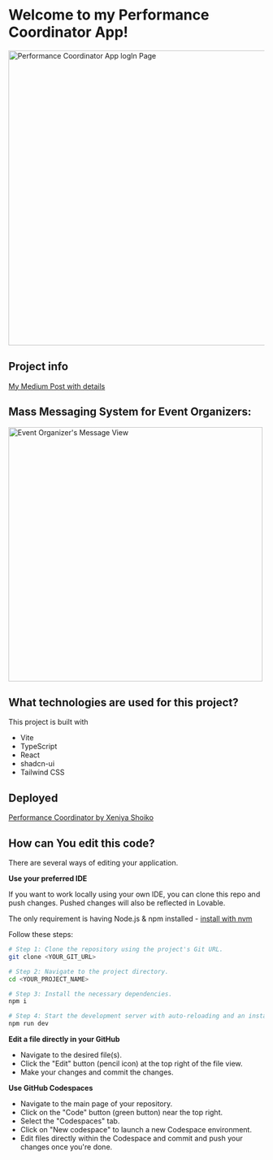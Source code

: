 # Welcome to my Performance Coordinator App!

<img width="580" alt="Performance Coordinator App logIn Page" src="https://github.com/user-attachments/assets/41339e25-83b7-41a5-badb-9028e7cf59e3" />

## Project info
[My Medium Post with details](https://medium.com/@xeniya-shoiko/when-marching-bands-and-apps-collide-my-grand-finale-of-an-idea-f705afd2438b)

## Mass Messaging System for Event Organizers:

<img width="500" alt="Event Organizer's Message View" src="https://github.com/user-attachments/assets/07d5fc41-0243-445f-8fc6-4be1f6989e55" />


## What technologies are used for this project?

This project is built with 

- Vite
- TypeScript
- React
- shadcn-ui
- Tailwind CSS

## Deployed

[Performance Coordinator by Xeniya Shoiko](https://performance-coordinator.lovable.app/login) 


## How can You edit this code?

There are several ways of editing your application.

**Use your preferred IDE**

If you want to work locally using your own IDE, you can clone this repo and push changes. Pushed changes will also be reflected in Lovable.

The only requirement is having Node.js & npm installed - [install with nvm](https://github.com/nvm-sh/nvm#installing-and-updating)

Follow these steps:

```sh
# Step 1: Clone the repository using the project's Git URL.
git clone <YOUR_GIT_URL>

# Step 2: Navigate to the project directory.
cd <YOUR_PROJECT_NAME>

# Step 3: Install the necessary dependencies.
npm i

# Step 4: Start the development server with auto-reloading and an instant preview.
npm run dev
```

**Edit a file directly in your GitHub**

- Navigate to the desired file(s).
- Click the "Edit" button (pencil icon) at the top right of the file view.
- Make your changes and commit the changes.

**Use GitHub Codespaces**

- Navigate to the main page of your repository.
- Click on the "Code" button (green button) near the top right.
- Select the "Codespaces" tab.
- Click on "New codespace" to launch a new Codespace environment.
- Edit files directly within the Codespace and commit and push your changes once you're done.

